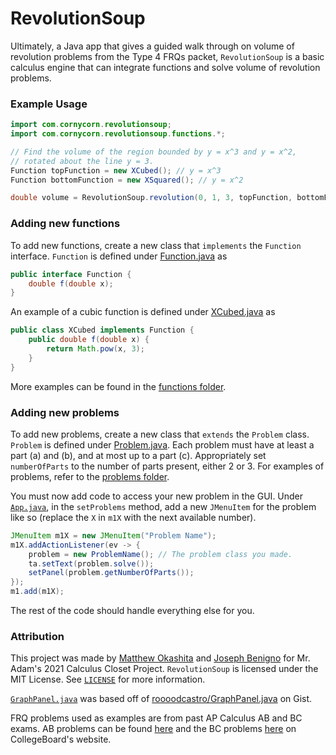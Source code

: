 # RevolutionSoup
Ultimately, a Java app that gives a guided walk through on volume of revolution problems
from the Type 4 FRQs packet, `RevolutionSoup` is a basic calculus engine that can integrate functions and solve
volume of revolution problems.

### Example Usage
```java
import com.cornycorn.revolutionsoup;
import com.cornycorn.revolutionsoup.functions.*;

// Find the volume of the region bounded by y = x^3 and y = x^2, 
// rotated about the line y = 3.
Function topFunction = new XCubed(); // y = x^3
Function bottomFunction = new XSquared(); // y = x^2

double volume = RevolutionSoup.revolution(0, 1, 3, topFunction, bottomFunction);
```

### Adding new functions
To add new functions, create a new class that `implements` the `Function` interface. `Function` is defined under 
[Function.java][function] as
```java
public interface Function {
    double f(double x);
}
```
An example of a cubic function is defined under [XCubed.java][cubed] as

```java
public class XCubed implements Function {
    public double f(double x) {
        return Math.pow(x, 3);
    }
}
```

More examples can be found in the [functions folder][functions].

### Adding new problems
To add new problems, create a new class that `extends` the `Problem` class. `Problem` is defined under 
[Problem.java][problem]. Each problem must have at least a part (a) and (b), and at most up to a part (c). Appropriately
set `numberOfParts` to the number of parts present, either 2 or 3. For examples of problems, refer to the
[problems folder][problems].

You must now add code to access your new problem in the GUI. Under [`App.java`][app], in the `setProblems` method, add a
new `JMenuItem` for the problem like so (replace the `X` in `m1X` with the next available number).
```java
JMenuItem m1X = new JMenuItem("Problem Name");
m1X.addActionListener(ev -> {
    problem = new ProblemName(); // The problem class you made.
    ta.setText(problem.solve());
    setPanel(problem.getNumberOfParts());
});
m1.add(m1X);
```

The rest of the code should handle everything else for you.

### Attribution
This project was made by [Matthew Okashita][soupyzinc] and [Joseph Benigno][jojongx] for Mr. Adam's 2021 Calculus Closet
Project. `RevolutionSoup` is licensed under the MIT License. See [`LICENSE`][license] for more information. 

[`GraphPanel.java`][graph] was based off of [roooodcastro/GraphPanel.java][roooodcastro] on Gist.

FRQ problems used as examples are from past AP Calculus AB and BC exams. AB problems can be found [here][ab] and the BC 
problems [here][bc] on CollegeBoard's website.

[function]: https://github.com/SoupyzInc/RevolutionSoup/blob/main/src/main/java/Function.java
[functions]: https://github.com/SoupyzInc/RevolutionSoup/tree/main/src/main/java/com/cornycorn/revolutionsoup/functions
[cubed]: https://github.com/SoupyzInc/RevolutionSoup/blob/main/src/main/java/XCubed.java
[problem]: https://github.com/SoupyzInc/RevolutionSoup/blob/main/src/main/java/com/cornycorn/revolutionsoup/problems/Problem.java
[problems]: https://github.com/SoupyzInc/RevolutionSoup/tree/main/src/main/java/com/cornycorn/revolutionsoup/problems
[app]: https://github.com/SoupyzInc/RevolutionSoup/blob/main/src/main/java/com/cornycorn/revolutionsoup/App.java

[soupyzinc]: https://github.com/SoupyzInc
[jojongx]: https://github.com/jojongx
[license]: https://github.com/SoupyzInc/RevolutionSoup/blob/main/LICENSE

[graph]: https://github.com/SoupyzInc/RevolutionSoup/blob/main/src/main/java/com/cornycorn/revolutionsoup/GraphPanel.java
[roooodcastro]: https://gist.github.com/roooodcastro/6325153

[ab]: https://apcentral.collegeboard.org/courses/ap-calculus-ab/exam/past-exam-questions
[bc]: https://apcentral.collegeboard.org/courses/ap-calculus-bc/exam/past-exam-questions 

